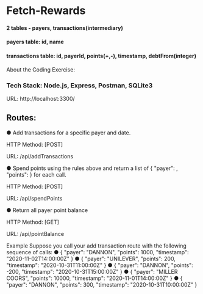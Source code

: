 # Fetch-Rewards

#### 2 tables - payers, transactions(intermediary)
#### payers table: id, name
#### transactions table: id, payerId, points(+,-), timestamp, debtFrom(integer)

About the Coding Exercise:

### Tech Stack: Node.js, Express, Postman, SQLite3
 
 URL: http://localhost:3300/

## Routes:

● Add transactions for a specific payer and date.

  HTTP Method: [POST] 
  
  URL: /api/addTransactions

● Spend points using the rules above and return a list of { "payer": <string>, "points": <integer> } for each call.
 
   HTTP Method: [POST]
   
   URL: /api/spendPoints
  
● Return all payer point balance

   HTTP Method: [GET]
   
   URL: /api/pointBalance
  
Example
Suppose you call your add transaction route with the following sequence of calls:
● { "payer": "DANNON", "points": 1000, "timestamp": "2020-11-02T14:00:00Z" }
● { "payer": "UNILEVER", "points": 200, "timestamp": "2020-10-31T11:00:00Z" }
● { "payer": "DANNON", "points": -200, "timestamp": "2020-10-31T15:00:00Z" }
● { "payer": "MILLER COORS", "points": 10000, "timestamp": "2020-11-01T14:00:00Z" }
● { "payer": "DANNON", "points": 300, "timestamp": "2020-10-31T10:00:00Z" }
